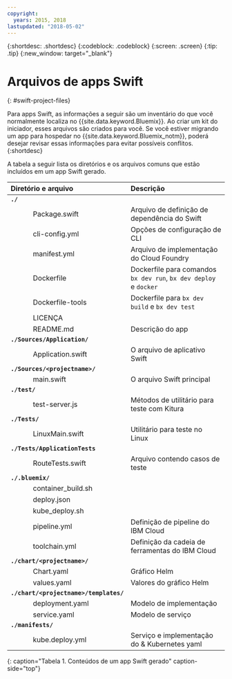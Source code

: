 ```yaml
---
copyright:
  years: 2015, 2018
lastupdated: "2018-05-02"
---
```


{:shortdesc: .shortdesc}
{:codeblock: .codeblock}
{:screen: .screen}
{:tip: .tip}
{:new_window: target="_blank"}

# Arquivos de apps Swift
{: #swift-project-files}

Para apps Swift, as informações a seguir são um inventário do que você normalmente localiza no {{site.data.keyword.Bluemix}}. Ao criar um kit do iniciador, esses arquivos são criados para você. Se você estiver migrando um app para hospedar no {{site.data.keyword.Bluemix_notm}}, poderá desejar revisar essas informações para evitar possíveis conflitos. 
{:shortdesc}

A tabela a seguir lista os diretórios e os arquivos comuns que estão incluídos em um app Swift gerado.

| Diretório e arquivo                                     | Descrição                       |
|:------------------------------------------------|:------------------------------------------|
|<b>`./`</b>                                             |  |
|&nbsp;&nbsp;&nbsp;&nbsp;&nbsp;&nbsp;&nbsp;&nbsp;&nbsp;&nbsp;&nbsp;&nbsp;Package.swift| Arquivo de definição de dependência do Swift |
|&nbsp;&nbsp;&nbsp;&nbsp;&nbsp;&nbsp;&nbsp;&nbsp;&nbsp;&nbsp;&nbsp;&nbsp;cli-config.yml | Opções de configuração de CLI |
|&nbsp;&nbsp;&nbsp;&nbsp;&nbsp;&nbsp;&nbsp;&nbsp;&nbsp;&nbsp;&nbsp;&nbsp;manifest.yml | Arquivo de implementação do Cloud Foundry |
|&nbsp;&nbsp;&nbsp;&nbsp;&nbsp;&nbsp;&nbsp;&nbsp;&nbsp;&nbsp;&nbsp;&nbsp;Dockerfile | Dockerfile para comandos `bx dev run`, `bx dev deploy` e `docker` |
|&nbsp;&nbsp;&nbsp;&nbsp;&nbsp;&nbsp;&nbsp;&nbsp;&nbsp;&nbsp;&nbsp;&nbsp;Dockerfile-tools | Dockerfile para `bx dev build` e `bx dev test` |
|&nbsp;&nbsp;&nbsp;&nbsp;&nbsp;&nbsp;&nbsp;&nbsp;&nbsp;&nbsp;&nbsp;&nbsp;LICENÇA |  |
|&nbsp;&nbsp;&nbsp;&nbsp;&nbsp;&nbsp;&nbsp;&nbsp;&nbsp;&nbsp;&nbsp;&nbsp;README.md | Descrição do app |
|<b>`./Sources/Application/`</b> |  |  |
|&nbsp;&nbsp;&nbsp;&nbsp;&nbsp;&nbsp;&nbsp;&nbsp;&nbsp;&nbsp;&nbsp;&nbsp;Application.swift | O arquivo de aplicativo Swift |
|<b>`./Sources/<projectname>/`</b> | |
|&nbsp;&nbsp;&nbsp;&nbsp;&nbsp;&nbsp;&nbsp;&nbsp;&nbsp;&nbsp;&nbsp;&nbsp;main.swift | O arquivo Swift principal |
|<b>`./test/`</b> | |
|&nbsp;&nbsp;&nbsp;&nbsp;&nbsp;&nbsp;&nbsp;&nbsp;&nbsp;&nbsp;&nbsp;&nbsp;test-server.js | Métodos de utilitário para teste com Kitura |
|<b>`./Tests/`</b> | |
|&nbsp;&nbsp;&nbsp;&nbsp;&nbsp;&nbsp;&nbsp;&nbsp;&nbsp;&nbsp;&nbsp;&nbsp;LinuxMain.swift | Utilitário para teste no Linux |
|<b>`./Tests/ApplicationTests`</b> | |
|&nbsp;&nbsp;&nbsp;&nbsp;&nbsp;&nbsp;&nbsp;&nbsp;&nbsp;&nbsp;&nbsp;&nbsp;RouteTests.swift | Arquivo contendo casos de teste |
|<b>`./.bluemix/`</b> | |
|&nbsp;&nbsp;&nbsp;&nbsp;&nbsp;&nbsp;&nbsp;&nbsp;&nbsp;&nbsp;&nbsp;&nbsp;container_build.sh | |
|&nbsp;&nbsp;&nbsp;&nbsp;&nbsp;&nbsp;&nbsp;&nbsp;&nbsp;&nbsp;&nbsp;&nbsp;deploy.json | |
|&nbsp;&nbsp;&nbsp;&nbsp;&nbsp;&nbsp;&nbsp;&nbsp;&nbsp;&nbsp;&nbsp;&nbsp;kube_deploy.sh | |
|&nbsp;&nbsp;&nbsp;&nbsp;&nbsp;&nbsp;&nbsp;&nbsp;&nbsp;&nbsp;&nbsp;&nbsp;pipeline.yml | Definição de pipeline do IBM Cloud |
|&nbsp;&nbsp;&nbsp;&nbsp;&nbsp;&nbsp;&nbsp;&nbsp;&nbsp;&nbsp;&nbsp;&nbsp;toolchain.yml | Definição da cadeia de ferramentas do IBM Cloud |
|<b>`./chart/<projectname>/`</b> | |
|&nbsp;&nbsp;&nbsp;&nbsp;&nbsp;&nbsp;&nbsp;&nbsp;&nbsp;&nbsp;&nbsp;&nbsp;Chart.yaml | Gráfico Helm |
|&nbsp;&nbsp;&nbsp;&nbsp;&nbsp;&nbsp;&nbsp;&nbsp;&nbsp;&nbsp;&nbsp;&nbsp;values.yaml | Valores do gráfico Helm |
|<b>`./chart/<projectname>/templates/`</b> | |
|&nbsp;&nbsp;&nbsp;&nbsp;&nbsp;&nbsp;&nbsp;&nbsp;&nbsp;&nbsp;&nbsp;&nbsp;deployment.yaml | Modelo de implementação |
|&nbsp;&nbsp;&nbsp;&nbsp;&nbsp;&nbsp;&nbsp;&nbsp;&nbsp;&nbsp;&nbsp;&nbsp;service.yaml | Modelo de serviço |
|<b>`./manifests/`</b> | |
|&nbsp;&nbsp;&nbsp;&nbsp;&nbsp;&nbsp;&nbsp;&nbsp;&nbsp;&nbsp;&nbsp;&nbsp;kube.deploy.yml | Serviço e implementação do & Kubernetes yaml |
{: caption="Tabela 1. Conteúdos de um app Swift gerado" caption-side="top"}

